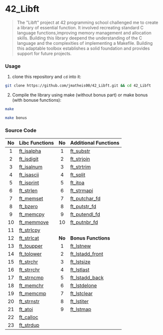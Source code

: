 # 42_Libft
>The "Libft" project at 42 programming school challenged me to create a library of essential function.
It involved recreating standard C language functions,improving memory management and allocation skills.
Building this library deepend the understanding of the C language and the complexities of implementing a Makefile.
Building this adaptable toolbox establishes a solid foundation and provides support for future projects.

### Usage
1. clone this repository and `cd` into it:

```zsh
git clone https://github.com/jmatheis00/42_Libft.git && cd 42_Libft
```

2. Compile the library using make (without bonus part) or make bonus (with bonuse functions):

```zsh
make
```

```zsh
make bonus
```

### Source Code

| No  | Libc Functions                                                                 | No  | Additional Functions                                                                 |
| :-: | :----------------------------------------------------------------------------- | :-: | :--------------------------------------------------------------------------------------- |
| 1   | [ft_isalpha](https://github.com/jmatheis00/42_Libft/blob/master/ft_isalpha.c)   | 1   | [ft_substr](https://github.com/jmatheis00/42_Libft/blob/master/ft_substr.c)         |
| 2   | [ft_isdigit](https://github.com/jmatheis00/42_Libft/blob/master/ft_isdigit.c)   | 2   | [ft_strjoin](https://github.com/jmatheis00/42_Libft/blob/master/ft_strjoin.c)       |
| 3   | [ft_isalnum](https://github.com/jmatheis00/42_Libft/blob/master/ft_isalnum.c)   | 3   | [ft_strtrim](https://github.com/jmatheis00/42_Libft/blob/master/ft_strtrim.c)       |
| 4   | [ft_isascii](https://github.com/jmatheis00/42_Libft/blob/master/ft_isascii.c)   | 4   | [ft_split](https://github.com/jmatheis00/42_Libft/blob/master/ft_split.c)           |
| 5   | [ft_isprint](https://github.com/jmatheis00/42_Libft/blob/master/ft_isprint.c)   | 5   | [ft_itoa](https://github.com/jmatheis00/42_Libft/blob/master/ft_itoa.c)             |
| 6   | [ft_strlen](https://github.com/jmatheis00/42_Libft/blob/master/ft_strlen.c)     | 6   | [ft_strmapi](https://github.com/jmatheis00/42_Libft/blob/master/ft_strmapi.c)       |
| 7   | [ft_memset](https://github.com/jmatheis00/42_Libft/blob/master/ft_memset.c)     | 7   | [ft_putchar_fd](https://github.com/jmatheis00/42_Libft/blob/master/ft_putchar_fd.c) |
| 8   | [ft_bzero](https://github.com/jmatheis00/42_Libft/blob/master/ft_bzero.c)       | 8   | [ft_putstr_fd](https://github.com/jmatheis00/42_Libft/blob/master/ft_putstr_fd.c)   |
| 9   | [ft_memcpy](https://github.com/jmatheis00/42_Libft/blob/master/ft_memcpy.c)     | 9   | [ft_putendl_fd](https://github.com/jmatheis00/42_Libft/blob/master/ft_putendl_fd.c) |
| 10  | [ft_memmove](https://github.com/jmatheis00/42_Libft/blob/master/ft_memmove.c)   | 10  | [ft_putnbr_fd](https://github.com/jmatheis00/42_Libft/blob/master/ft_putnbr_fd.c)   |
| 11  | [ft_strlcpy](https://github.com/jmatheis00/42_Libft/blob/master/ft_strlcpy.c)   |     |                                                                                     |
| 12  | [ft_strlcat](https://github.com/jmatheis00/42_Libft/blob/master/ft_strlcat.c)   | **No**  | **Bonus Functions**                                                                 |
| 13  | [ft_toupper](https://github.com/jmatheis00/42_Libft/blob/master/ft_toupper.c)   | 1   | [ft_lstnew](https://github.com/jmatheis00/42_Libft/blob/master/ft_lstnew.c)         |
| 14  | [ft_tolower](https://github.com/jmatheis00/42_Libft/blob/master/ft_tolower.c)   | 2   | [ft_lstadd_front](https://github.com/jmatheis00/42_Libft/blob/master/ft_lstadd_front.c) |
| 15  | [ft_strchr](https://github.com/jmatheis00/42_Libft/blob/master/ft_strchr.c)     | 3   | [ft_lstsize](https://github.com/jmatheis00/42_Libft/blob/master/ft_lstsize.c)       |
| 16  | [ft_strrchr](https://github.com/jmatheis00/42_Libft/blob/master/ft_strrchr.c)   | 4   | [ft_lstlast](https://github.com/jmatheis00/42_Libft/blob/master/ft_lstlast.c)       |
| 17  | [ft_strncmp](https://github.com/jmatheis00/42_Libft/blob/master/ft_strncmp.c)   | 5   | [ft_lstadd_back](https://github.com/jmatheis00/42_Libft/blob/master/ft_lstadd_back.c) |
| 18  | [ft_memchr](https://github.com/jmatheis00/42_Libft/blob/master/ft_memchr.c)     | 6   | [ft_lstdelone](https://github.com/jmatheis00/42_Libft/blob/master/ft_lstdelone.c)   |
| 19  | [ft_memcmp](https://github.com/jmatheis00/42_Libft/blob/master/ft_memcmp.c)     | 7   | [ft_lstclear](https://github.com/jmatheis00/42_Libft/blob/master/ft_lstclear.c)     |
| 20  | [ft_strnstr](https://github.com/jmatheis00/42_Libft/blob/master/ft_strnstr.c)   | 8   | [ft_lstiter](https://github.com/jmatheis00/42_Libft/blob/master/ft_lstiter.c)       |
| 21  | [ft_atoi](https://github.com/jmatheis00/42_Libft/blob/master/ft_atoi.c)         | 9   | [ft_lstmap](https://github.com/jmatheis00/42_Libft/blob/master/ft_lstmap.c)         |
| 22  | [ft_calloc](https://github.com/jmatheis00/42_Libft/blob/master/ft_calloc.c)     |     |                                                                                     |
| 23  | [ft_strdup](https://github.com/jmatheis00/42_Libft/blob/master/ft_strdup.c)     |     |                                                                                     |

